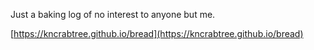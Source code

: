 Just a baking log of no interest to anyone but me.

[https://kncrabtree.github.io/bread](https://kncrabtree.github.io/bread)

